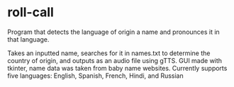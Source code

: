 # roll-call
Program that detects the language of origin a name and pronounces it in that language. 

Takes an inputted name, searches for it in names.txt to determine the country of origin, and outputs as an audio file using gTTS. 
GUI made with tkinter, name data was taken from baby name websites.
Currently supports five languages: English, Spanish, French, Hindi, and Russian
